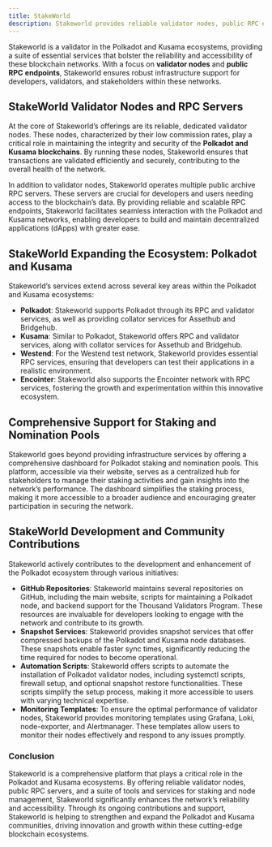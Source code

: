 ```yaml
---
title: StakeWorld
description: Stakeworld provides reliable validator nodes, public RPC endpoints, and comprehensive support for Polkadot and Kusama ecosystems.
---
```


Stakeworld is a validator in the Polkadot and Kusama ecosystems, providing a suite of essential services that bolster the reliability and accessibility of these blockchain networks. With a focus on **validator nodes** and **public RPC** **endpoints**, Stakeworld ensures robust infrastructure support for developers, validators, and stakeholders within these networks.

## StakeWorld Validator Nodes and RPC Servers

At the core of Stakeworld’s offerings are its reliable, dedicated validator nodes. These nodes, characterized by their low commission rates, play a critical role in maintaining the integrity and security of the **Polkadot and Kusama blockchains**. By running these nodes, Stakeworld ensures that transactions are validated efficiently and securely, contributing to the overall health of the network.

In addition to validator nodes, Stakeworld operates multiple public archive RPC servers. These servers are crucial for developers and users needing access to the blockchain’s data. By providing reliable and scalable RPC endpoints, Stakeworld facilitates seamless interaction with the Polkadot and Kusama networks, enabling developers to build and maintain decentralized applications (dApps) with greater ease.

## StakeWorld Expanding the Ecosystem: Polkadot and Kusama

Stakeworld’s services extend across several key areas within the Polkadot and Kusama ecosystems:

- **Polkadot**: Stakeworld supports Polkadot through its RPC and validator services, as well as providing collator services for Assethub and Bridgehub.
- **Kusama**: Similar to Polkadot, Stakeworld offers RPC and validator services, along with collator services for Assethub and Bridgehub.
- **Westend**: For the Westend test network, Stakeworld provides essential RPC services, ensuring that developers can test their applications in a realistic environment.
- **Encointer**: Stakeworld also supports the Encointer network with RPC services, fostering the growth and experimentation within this innovative ecosystem.

## Comprehensive Support for Staking and Nomination Pools

Stakeworld goes beyond providing infrastructure services by offering a comprehensive dashboard for Polkadot staking and nomination pools. This platform, accessible via their website, serves as a centralized hub for stakeholders to manage their staking activities and gain insights into the network’s performance. The dashboard simplifies the staking process, making it more accessible to a broader audience and encouraging greater participation in securing the network.

## StakeWorld Development and Community Contributions

Stakeworld actively contributes to the development and enhancement of the Polkadot ecosystem through various initiatives:

- **GitHub Repositories**: Stakeworld maintains several repositories on GitHub, including the main website, scripts for maintaining a Polkadot node, and backend support for the Thousand Validators Program. These resources are invaluable for developers looking to engage with the network and contribute to its growth.
- **Snapshot Services**: Stakeworld provides snapshot services that offer compressed backups of the Polkadot and Kusama node databases. These snapshots enable faster sync times, significantly reducing the time required for nodes to become operational.
- **Automation Scripts**: Stakeworld offers scripts to automate the installation of Polkadot validator nodes, including systemctl scripts, firewall setup, and optional snapshot restore functionalities. These scripts simplify the setup process, making it more accessible to users with varying technical expertise.
- **Monitoring Templates**: To ensure the optimal performance of validator nodes, Stakeworld provides monitoring templates using Grafana, Loki, node-exporter, and Alertmanager. These templates allow users to monitor their nodes effectively and respond to any issues promptly.

### Conclusion

Stakeworld is a comprehensive platform that plays a critical role in the Polkadot and Kusama ecosystems. By offering reliable validator nodes, public RPC servers, and a suite of tools and services for staking and node management, Stakeworld significantly enhances the network’s reliability and accessibility. Through its ongoing contributions and support, Stakeworld is helping to strengthen and expand the Polkadot and Kusama communities, driving innovation and growth within these cutting-edge blockchain ecosystems.
